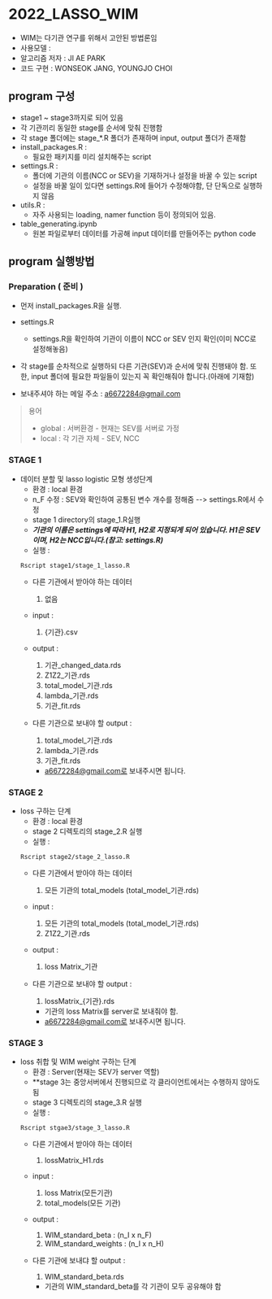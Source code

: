 # 2022_LASSO_WIM
- WIM는 다기관 연구를 위해서 고안된 방법론임
- 사용모델 : 
- 알고리즘 저자 : JI AE PARK
- 코드 구현 : WONSEOK JANG, YOUNGJO CHOI

## program 구성
- stage1 ~ stage3까지로 되어 있음
- 각 기관끼리 동일한 stage를 순서에 맞춰 진행함
- 각 stage 폴더에는 stage_*.R 폴더가 존재하며 input, output 폴더가 존재함
- install_packages.R :
    - 필요한 패키지를 미리 설치해주는 script
- settings.R :
    - 폴더에 기관의 이름(NCC or SEV)을 기재하거나 설정을 바꿀 수 있는 script
    - 설정을 바꿀 일이 있다면 settings.R에 들어가 수정해야함, 단 단독으로 실행하지 않음
- utils.R :
    - 자주 사용되는 loading, namer function 등이 정의되어 있음.
- table_generating.ipynb
    - 원본 파일로부터 데이터를 가공해 input 데이터를 만들어주는 python code


## program 실행방법
### Preparation ( 준비 ) 
- 먼저 install_packages.R을 실행.
- settings.R
    - settings.R을 확인하여 기관이 이름이 NCC or SEV 인지 확인(이미 NCC로 설정해놓음)
    
- 각 stage를 순차적으로 실행하되 다른 기관(SEV)과 순서에 맞춰 진행돼야 함. 또한, input 폴더에 필요한 파일들이 있는지 꼭 확인해줘야 합니다.(아래에 기재함)
- 보내주셔야 하는 메일 주소 : a6672284@gmail.com
> 용어
> * global : 서버환경 - 현재는 SEV를 서버로 가정
> * local : 각 기관 자체 - SEV, NCC



### STAGE 1
- 데이터 분할 및 lasso logistic 모형 생성단계
    - 환경 : local 환경
    - n_F 수정 : SEV와 확인하여 공통된 변수 개수를 정해줌 --> settings.R에서 수정
    - stage 1 directory의 stage_1.R실행
    * ***기관의 이름은 settings에 따라 H1, H2로 지정되게 되어 있습니다. H1은 SEV이며, H2는 NCC입니다.(참고: settings.R)***
    - 실행 : 
    ```
    Rscript stage1/stage_1_lasso.R
    ```
    - 다른 기관에서 받아야 하는 데이터
        1) 없음

    - input : 
        1) {기관}.csv 

    - output :
        1) 기관_changed_data.rds
        2) Z1Z2_기관.rds
        3) total_model_기관.rds
        4) lambda_기관.rds
        5) 기관_fit.rds

    - 다른 기관으로 보내야 할 output : 
        1) total_model_기관.rds
        2) lambda_기관.rds
        3) 기관_fit.rds
        - a6672284@gmail.com로 보내주시면 됩니다.

### STAGE 2
- loss 구하는 단계
    - 환경 : local 환경
    - stage 2 디렉토리의 stage_2.R 실행
    - 실행 : 
    ```
    Rscript stage2/stage_2_lasso.R
    ```
    - 다른 기관에서 받아야 하는 데이터
        1) 모든 기관의 total_models (total_model_기관.rds)

    - input : 
        1) 모든 기관의 total_models (total_model_기관.rds)
        2) Z1Z2_기관.rds
    
    - output : 
        1) loss Matrix_기관
    
    - 다른 기관으로 보내야 할 output :
        1) lossMatrix_{기관}.rds
        - 기관의 loss Matrix를 server로 보내줘야 함. 
        - a6672284@gmail.com로 보내주시면 됩니다.

### STAGE 3
- loss 취합 및 WIM weight 구하는 단계
    - 환경 : Server(현재는 SEV가 server 역할)
    - **stage 3는 중앙서버에서 진행되므로 각 클라이언트에서는 수행하지 않아도 됨
    - stage 3 디렉토리의 stage_3.R 실행
    - 실행 : 
    ```
    Rscript stgae3/stage_3_lasso.R
    ```
    - 다른 기관에서 받아야 하는 데이터
        1) lossMatrix_H1.rds

    - input : 
        1) loss Matrix(모든기관)
        2) total_models(모든 기관)
    - output : 
        1) WIM_standard_beta : (n_I x n_F)
        2) WIM_standard_weights : (n_I x n_H)
    - 다른 기관에 보내댜 할 output : 
        1) WIM_standard_beta.rds
        - 기관의 WIM_standard_beta를 각 기관이 모두 공유해야 함
